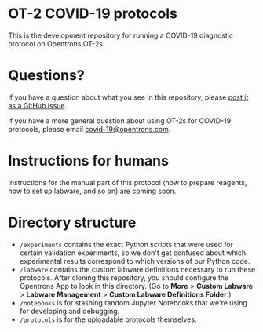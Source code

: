 # OT-2 COVID-19 protocols

This is the development repository for running a COVID-19 diagnostic protocol on Opentrons OT-2s.

# Questions?

If you have a question about what you see in this repository, please [post it as a GitHub issue](https://github.com/Opentrons/covid19/issues/new).

If you have a more general question about using OT-2s for COVID-19 protocols, please email covid-19@opentrons.com.

# Instructions for humans

Instructions for the manual part of this protocol (how to prepare reagents, how to set up labware, and so on) are coming soon.

# Directory structure

* `/experiments` contains the exact Python scripts that were used for certain validation experiments, so we don't get confused about which experimental results correspond to which versions of our Python code.
* `/labware` contains the custom labware definitions necessary to run these protocols.  After cloning this repository, you should configure the Opentrons App to look in this directory. (Go to **More** > **Custom Labware** > **Labware Management** > **Custom Labware Definitions Folder**.)
* `/notebooks` is for stashing random Jupyter Notebooks that we're using for developing and debugging.
* `/protocols` is for the uploadable protocols themselves.
